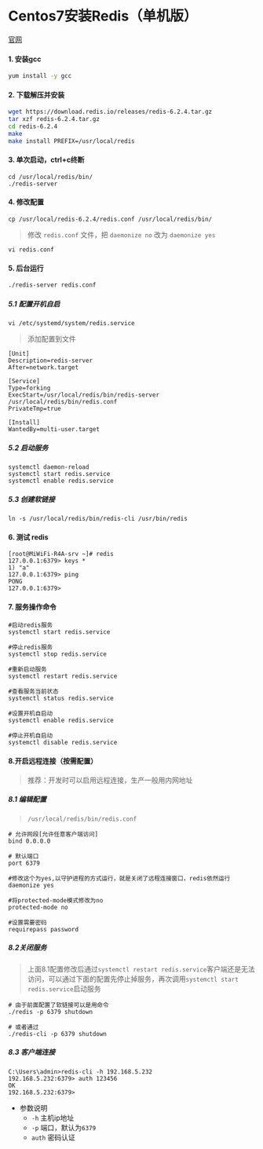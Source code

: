 # Centos7安装Redis（单机版）

[官网](https://redis.io/download)

#### 1. 安装gcc

```bash
yum install -y gcc
```

#### 2. 下载解压并安装

```bash
wget https://download.redis.io/releases/redis-6.2.4.tar.gz
tar xzf redis-6.2.4.tar.gz
cd redis-6.2.4
make
make install PREFIX=/usr/local/redis
```

#### 3. 单次启动，ctrl+c终断

```shell
cd /usr/local/redis/bin/
./redis-server
```

#### 4. 修改配置

```
cp /usr/local/redis-6.2.4/redis.conf /usr/local/redis/bin/
```

>  修改 `redis.conf` 文件，把 `daemonize no` 改为 `daemonize yes`

```shell
vi redis.conf
```

#### 5. 后台运行

```bash
./redis-server redis.conf
```

##### 5.1 配置开机自启

```shell
vi /etc/systemd/system/redis.service
```

>  添加配置到文件

```shell
[Unit]
Description=redis-server
After=network.target

[Service]
Type=forking
ExecStart=/usr/local/redis/bin/redis-server /usr/local/redis/bin/redis.conf
PrivateTmp=true

[Install]
WantedBy=multi-user.target
```

##### 5.2 启动服务

```shell
systemctl daemon-reload
systemctl start redis.service
systemctl enable redis.service
```

##### 5.3 创建软链接

```shell
ln -s /usr/local/redis/bin/redis-cli /usr/bin/redis
```

#### 6. 测试 redis

```shell
[root@MiWiFi-R4A-srv ~]# redis
127.0.0.1:6379> keys *
1) "a"
127.0.0.1:6379> ping
PONG
127.0.0.1:6379>
```

#### 7. 服务操作命令

```shell
#启动redis服务
systemctl start redis.service

#停止redis服务
systemctl stop redis.service

#重新启动服务
systemctl restart redis.service

#查看服务当前状态
systemctl status redis.service

#设置开机自启动
systemctl enable redis.service

#停止开机自启动
systemctl disable redis.service
```

#### 8.开启远程连接（按需配置）

> 推荐：开发时可以启用远程连接，生产一般用内网地址

##### 8.1  编辑配置

> `/usr/local/redis/bin/redis.conf`

```shell
# 允许网段[允许任意客户端访问]
bind 0.0.0.0

# 默认端口
port 6379

#修改这个为yes,以守护进程的方式运行，就是关闭了远程连接窗口，redis依然运行
daemonize yes

#将protected-mode模式修改为no
protected-mode no

#设置需要密码
requirepass password
```

##### 8.2关闭服务

> 上面8.1配置修改后通过`systemctl restart redis.service`客户端还是无法访问，可以通过下面的配置先停止掉服务，再次调用`systemctl start redis.service`启动服务

```shell
# 由于前面配置了软链接可以是用命令
./redis -p 6379 shutdown

# 或者通过
./redis-cli -p 6379 shutdown
```

##### 8.3 客户端连接

```shell
C:\Users\admin>redis-cli -h 192.168.5.232
192.168.5.232:6379> auth 123456
OK
192.168.5.232:6379>
```

* 参数说明
  * `-h` 主机ip地址
  * `-p` 端口，默认为`6379`
  * `auth` 密码认证